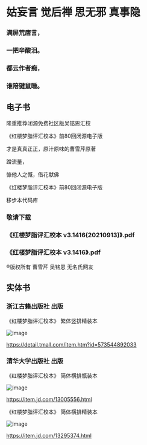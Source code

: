 # 姑妄言 觉后禅 思无邪 真事隐


### 满屏荒唐言，
### 一把辛酸泪。
### 都云作者痴，
### 谁陪键鼠睡。

## 电子书

隆重推荐闭源免费社区版吴铭恩汇校

《红楼梦脂评汇校本》前80回闭源电子版

才是真真正正，原汁原味的曹雪芹原著

蹭流量，

慷他人之慨，借花献佛

《红楼梦脂评汇校本》前80回闭源电子版 

移步本代码库

### 敬请下载

### 《红楼梦脂评汇校本 v3.1416(20210913)》.pdf

### 《红楼梦脂评汇校本 v3.1416》.pdf



®版权所有 曹雪芹 吴铭恩 无名氏网友

## 实体书

### 浙江古籍出版社 出版

《红楼梦脂评汇校本》 繁体竖排精装本

![image](https://user-images.githubusercontent.com/1026479/147814857-7bf1941c-2402-4f75-84ca-aaf31dd7edc2.png)

https://detail.tmall.com/item.htm?id=573544892033


### 清华大学出版社 出版

《红楼梦脂评汇校本》 简体横排瓶装本

![image](https://user-images.githubusercontent.com/1026479/147816372-eb2c4403-d9cd-4dac-8381-b9c3d3bbf63c.png)

https://item.jd.com/13005556.html

《红楼梦脂评汇校本》 简体横排精装本

![image](https://user-images.githubusercontent.com/1026479/147816327-1d8c4367-6f11-49b3-8a11-8ab5412415b1.png)

https://item.jd.com/13295374.html
